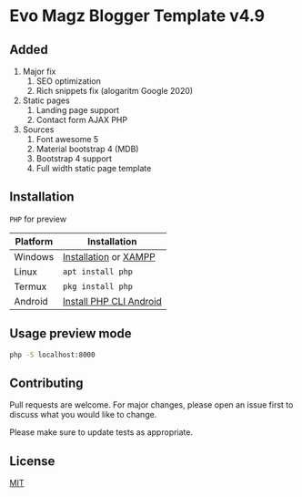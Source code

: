 # Evo Magz Blogger Template v4.9

## Added
1. Major fix
    1. SEO optimization
    2. Rich snippets fix (alogaritm Google 2020)
1. Static pages
    1. Landing page support
    1. Contact form AJAX PHP
1. Sources
    1. Font awesome 5
    1. Material bootstrap 4 (MDB)
    1. Bootstrap 4 support
    1. Full width static page template

## Installation

`PHP` for preview

| Platform  | Installation |
| ------------- | ------------- |
| Windows  | [Installation](https://www.php.net/manual/en/install.windows.tools.php) or [XAMPP](https://www.apachefriends.org/download.html)  |
| Linux  | `apt install php` |
| Termux | `pkg install php` |
| Android | [Install PHP CLI Android](https://web-manajemen.blogspot.com/2017/04/instal-php-cli-pada-android-instalasi.html) |

## Usage preview mode

```bash
php -S localhost:8000
```

## Contributing
Pull requests are welcome. For major changes, please open an issue first to discuss what you would like to change.

Please make sure to update tests as appropriate.

## License
[MIT](https://choosealicense.com/licenses/mit/)